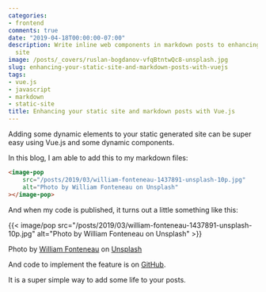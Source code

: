```yaml
---
categories:
- frontend
comments: true
date: "2019-04-18T00:00:00-07:00"
description: Write inline web components in markdown posts to enhancing your static
  site
image: /posts/_covers/ruslan-bogdanov-vfqBtntwQc8-unsplash.jpg
slug: enhancing-your-static-site-and-markdown-posts-with-vuejs
tags:
- vue.js
- javascript
- markdown
- static-site
title: Enhancing your static site and markdown posts with Vue.js
---
```


Adding some dynamic elements to your static generated site can be super easy using Vue.js and some dynamic components.

In this blog, I am able to add this to my markdown files:

```html
<image-pop
    src="/posts/2019/03/william-fonteneau-1437891-unsplash-10p.jpg"
    alt="Photo by William Fonteneau on Unsplash"
></image-pop>
```

And when my code is published, it turns out a little something like this:

{{< image/pop src="/posts/2019/03/william-fonteneau-1437891-unsplash-10p.jpg" alt="Photo by William Fonteneau on Unsplash" >}}

Photo by [William Fonteneau](https://unsplash.com/photos/lVpEY1BOTuM?utm_source=unsplash&utm_medium=referral&utm_content=creditCopyText) on [Unsplash](https://unsplash.com/?utm_source=unsplash&utm_medium=referral&utm_content=creditCopyText) 

And code to implement the feature is on [GitHub](https://gist.github.com/jasonraimondi/e03b0c4506901b8c9f2f62eee6fe313b).

It is a super simple way to add some life to your posts.
